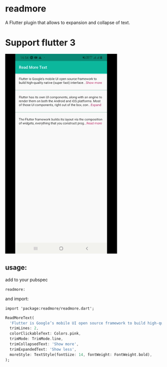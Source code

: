 # readmore

A Flutter plugin that allows to expansion and collapse of text.

# Support flutter 3
![](read-more-text-view-flutter.gif)

## usage:
add to your pubspec

```
readmore: 
```
and import:
```
import 'package:readmore/readmore.dart';
```

```dart
ReadMoreText(
  'Flutter is Google’s mobile UI open source framework to build high-quality native (super fast) interfaces for iOS and Android apps with the unified codebase.',
  trimLines: 2,
  colorClickableText: Colors.pink,
  trimMode: TrimMode.line,
  trimCollapsedText: 'Show more',
  trimExpandedText: 'Show less',
  moreStyle: TextStyle(fontSize: 14, fontWeight: FontWeight.bold),
);
```


